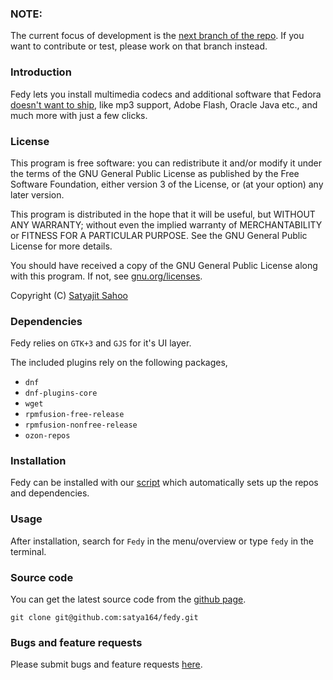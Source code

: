 ### NOTE:

The current focus of development is the [next branch of the repo](https://github.com/satya164/fedy/tree/next). If you want to contribute or test, please work on that branch instead.

### Introduction

Fedy lets you install multimedia codecs and additional software that Fedora [doesn't want to ship](http://fedoraproject.org/wiki/Forbidden_items?rd=ForbiddenItems), like mp3 support, Adobe Flash, Oracle Java etc., and much more with just a few clicks.

### License

This program is free software: you can redistribute it and/or modify it under the terms of the GNU General Public License as published by the Free Software Foundation, either version 3 of the License, or (at your option) any later version.

This program is distributed in the hope that it will be useful, but WITHOUT ANY WARRANTY; without even the implied warranty of MERCHANTABILITY or FITNESS FOR A PARTICULAR PURPOSE. See the GNU General Public License for more details.

You should have received a copy of the GNU General Public License along with this program.  If not, see [gnu.org/licenses](http://www.gnu.org/licenses/).

Copyright (C) [Satyajit Sahoo](mailto:satyajit.happy@gmail.com)

### Dependencies

Fedy relies on `GTK+3` and `GJS` for it's UI layer.

The included plugins rely on the following packages,
* `dnf`
* `dnf-plugins-core`
* `wget`
* `rpmfusion-free-release`
* `rpmfusion-nonfree-release`
* `ozon-repos`

### Installation

Fedy can be installed with our [script](http://satya164.github.io/fedy/fedy-installer) which automatically sets up the repos and dependencies.

### Usage

After installation, search for `Fedy` in the menu/overview or type `fedy` in the terminal.

### Source code

You can get the latest source code from the [github page](http://github.com/satya164/fedy).

`git clone git@github.com:satya164/fedy.git`

### Bugs and feature requests

Please submit bugs and feature requests [here](http://github.com/satya164/fedy/issues).
